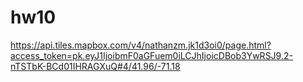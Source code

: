 hw10
=======

https://api.tiles.mapbox.com/v4/nathanzm.jk1d3oi0/page.html?access_token=pk.eyJ1IjoibmF0aGFuem0iLCJhIjoicDBob3YwRSJ9.2-nTSTbK-BCd01IHRAGXuQ#4/41.96/-71.18